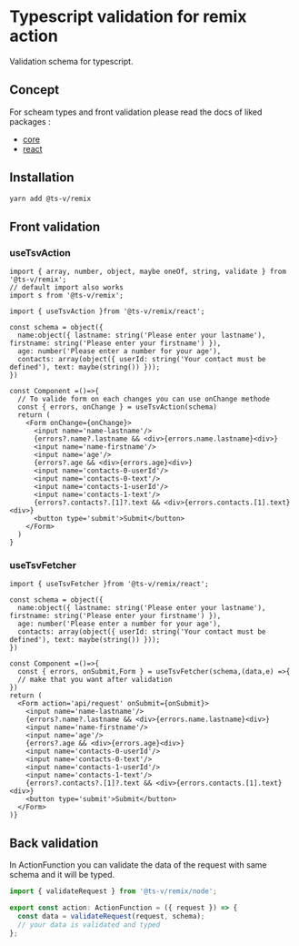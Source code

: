 # Typescript validation for remix action

Validation schema for typescript.

## Concept

For scheam types and front validation please read the docs of liked packages :

- [core](../core#readme)
- [react](../react#readme)

## Installation

```sh
yarn add @ts-v/remix
```

## Front validation

### useTsvAction

```tsx
import { array, number, object, maybe oneOf, string, validate } from '@ts-v/remix';
// default import also works
import s from '@ts-v/remix';

import { useTsvAction }from '@ts-v/remix/react';

const schema = object({
  name:object({ lastname: string('Please enter your lastname'), firstname: string('Please enter your firstname') }),
  age: number('Please enter a number for your age'),
  contacts: array(object({ userId: string('Your contact must be defined'), text: maybe(string()) }));
})

const Component =()=>{
  // To valide form on each changes you can use onChange methode
  const { errors, onChange } = useTsvAction(schema)
  return (
    <Form onChange={onChange}>
      <input name='name-lastname'/>
      {errors?.name?.lastname && <div>{errors.name.lastname}<div>}
      <input name='name-firstname'/>
      <input name='age'/>
      {errors?.age && <div>{errors.age}<div>}
      <input name='contacts-0-userId'/>
      <input name='contacts-0-text'/>
      <input name='contacts-1-userId'/>
      <input name='contacts-1-text'/>
      {errors?.contacts?.[1]?.text && <div>{errors.contacts.[1].text}<div>}
      <button type='submit'>Submit</button>
    </Form>
  )
}
```

### useTsvFetcher

```tsx
import { useTsvFetcher }from '@ts-v/remix/react';

const schema = object({
  name:object({ lastname: string('Please enter your lastname'), firstname: string('Please enter your firstname') }),
  age: number('Please enter a number for your age'),
  contacts: array(object({ userId: string('Your contact must be defined'), text: maybe(string()) }));
})

const Component =()=>{
  const { errors, onSubmit,Form } = useTsvFetcher(schema,(data,e) =>{
  // make that you want after validation
})
return (
  <Form action='api/request' onSubmit={onSubmit}>
    <input name='name-lastname'/>
    {errors?.name?.lastname && <div>{errors.name.lastname}<div>}
    <input name='name-firstname'/>
    <input name='age'/>
    {errors?.age && <div>{errors.age}<div>}
    <input name='contacts-0-userId'/>
    <input name='contacts-0-text'/>
    <input name='contacts-1-userId'/>
    <input name='contacts-1-text'/>
    {errors?.contacts?.[1]?.text && <div>{errors.contacts.[1].text}<div>}
    <button type='submit'>Submit</button>
  </Form>
)}
```

## Back validation

In ActionFunction you can validate the data of the request with same schema and it will be typed.

```ts
import { validateRequest } from '@ts-v/remix/node';

export const action: ActionFunction = ({ request }) => {
  const data = validateRequest(request, schema);
  // your data is validated and typed
};
```
